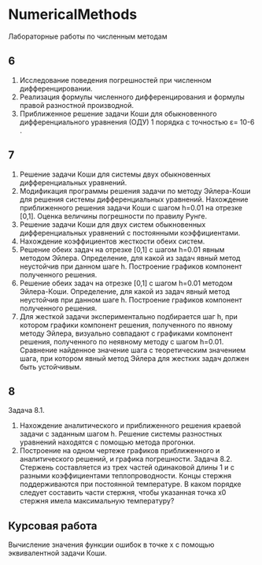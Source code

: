# NumericalMethods
Лабораторные работы по численным методам

## 6  
1. Исследование поведения погрешностей при численном дифференцировании.
2. Реализация формулы численного дифференцирования и формулы правой разностной производной.
3. Приближенное решение задачи Коши для обыкновенного дифференциального уравнения (ОДУ) 1 порядка с точностью ε= 10-6 .

## 7 
1. Решение задачи Коши для системы двух обыкновенных дифференциальных уравнений.
2. Модификация программы решения задачи по методу Эйлера-Коши для решения системы дифференциальных уравнений. Нахождение приближенного решения задачи Коши с шагом h=0.01 на отрезке [0,1]. Оценка величины погрешности по правилу Рунге.
3. Решение задачи Коши для двух систем обыкновенных дифференциальных уравнений с постоянными коэффициентами.
4. Нахождение коэффициентов жесткости обеих систем.
5. Решение обеих задач на отрезке [0,1] c шагом h=0.01 явным методом Эйлера. Определение, для какой из задач явный метод неустойчив при данном шаге h. Построение графиков компонент полученного решения.
6. Решение обеих задач на отрезке [0,1] c шагом h=0.01  методом Эйлера-Коши. Определение, для какой из задач явный метод неустойчив при данном шаге h. Построение графиков компонент полученного решения.
7. Для жесткой задачи экспериментально подбирается шаг h, при котором графики компонент решения, полученного по явному методу Эйлера, визуально совпадают с графиками компонент решения, полученного по неявному методу с шагом h=0.01. Сравнение найденное значение шага с теоретическим значением шага, при котором явный метод Эйлера для жестких задач должен быть устойчивым.

## 8 
Задача 8.1.
1.  Нахождение аналитического и приближенного решения краевой задачи с заданным шагом h. Решение системы разностных уравнений находятся c помощью метода прогонки.
2.  Построение на одном чертеже графиков приближенного и аналитического решений, и графика погрешности.
Задача 8.2. 
Стержень составляется из трех частей одинаковой длины 1 и с разными коэффициентами теплопроводности. Концы стержня поддерживаются при постоянной температуре. В каком порядке следует составить части стержня, чтобы указанная точка x0 стержня имела максимальную температуру?

## Курсовая работа
Вычисление значения функции ошибок в точке x c помощью эквивалентной задачи Коши.
